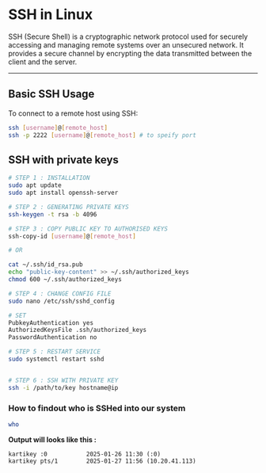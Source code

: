 # SSH in Linux

SSH (Secure Shell) is a cryptographic network protocol used for securely accessing and managing remote systems over an unsecured network. It provides a secure channel by encrypting the data transmitted between the client and the server.

---

## Basic SSH Usage

To connect to a remote host using SSH:

```bash
ssh [username]@[remote_host]
ssh -p 2222 [username]@[remote_host] # to speify port
```

## SSH with private keys

```bash
# STEP 1 : INSTALLATION 
sudo apt update
sudo apt install openssh-server

# STEP 2 : GENERATING PRIVATE KEYS
ssh-keygen -t rsa -b 4096

# STEP 3 : COPY PUBLIC KEY TO AUTHORISED KEYS
ssh-copy-id [username]@[remote_host]

# OR 

cat ~/.ssh/id_rsa.pub
echo "public-key-content" >> ~/.ssh/authorized_keys
chmod 600 ~/.ssh/authorized_keys

# STEP 4 : CHANGE CONFIG FILE
sudo nano /etc/ssh/sshd_config

# SET 
PubkeyAuthentication yes
AuthorizedKeysFile .ssh/authorized_keys
PasswordAuthentication no

# STEP 5 : RESTART SERVICE
sudo systemctl restart sshd


# STEP 6 : SSH WITH PRIVATE KEY
ssh -i /path/to/key hostname@ip
```


### How to findout who is SSHed into our system

```bash
who
```

**Output will looks like this :**

```
kartikey :0           2025-01-26 11:30 (:0)
kartikey pts/1        2025-01-27 11:56 (10.20.41.113)
```

